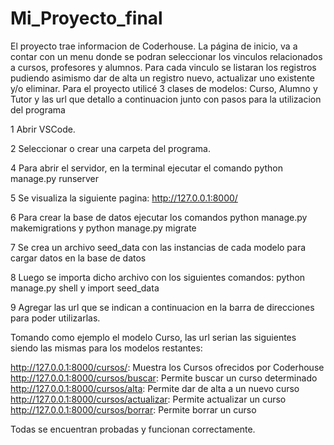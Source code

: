 # Mi_Proyecto_final

El proyecto trae informacion de Coderhouse. La página de inicio, va a contar con un menu donde se podran seleccionar los vinculos relacionados a cursos, profesores y alumnos. Para cada vinculo se listaran los registros pudiendo asimismo dar de alta un registro nuevo, actualizar uno existente y/o eliminar. Para el proyecto utilicé 3 clases de modelos: Curso, Alumno y Tutor y las url que detallo a continuacion junto con pasos para la utilizacion del programa


1 Abrir VSCode.

2 Seleccionar o crear una carpeta del programa.

4 Para abrir el servidor, en la terminal ejecutar el comando python manage.py runserver 

5 Se visualiza la siguiente pagina: http://127.0.0.1:8000/

6 Para crear la base de datos ejecutar los comandos python manage.py makemigrations y python manage.py migrate

7 Se crea un archivo seed_data con las instancias de cada modelo para cargar datos en la base de datos

8 Luego se importa dicho archivo con los siguientes comandos: python manage.py shell y import seed_data

9 Agregar las url que se indican a continuacion en la barra de direcciones para poder utilizarlas. 

Tomando como ejemplo el modelo Curso, las url serian las siguientes siendo las mismas para los modelos restantes:


http://127.0.0.1:8000/cursos/: Muestra los Cursos ofrecidos por Coderhouse
http://127.0.0.1:8000/cursos/buscar: Permite buscar un curso determinado
http://127.0.0.1:8000/cursos/alta: Permite dar de alta a un nuevo curso
http://127.0.0.1:8000/cursos/actualizar: Permite actualizar un curso
http://127.0.0.1:8000/cursos/borrar: Permite borrar un curso


Todas se encuentran probadas y funcionan correctamente.




